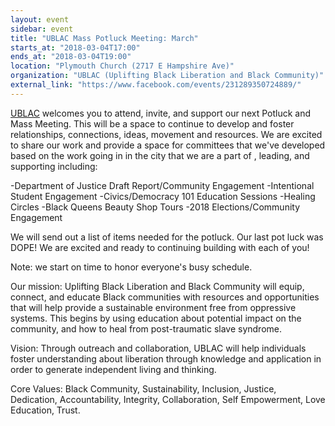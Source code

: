 ```yaml
---
layout: event
sidebar: event
title: "UBLAC Mass Potluck Meeting: March"
starts_at: "2018-03-04T17:00"
ends_at: "2018-03-04T19:00"
location: "Plymouth Church (2717 E Hampshire Ave)"
organization: "UBLAC (Uplifting Black Liberation and Black Community)"
external_link: "https://www.facebook.com/events/231289350724889/"
---
```


[UBLAC](https://www.facebook.com/UBLACMKE/) welcomes you to attend, invite, and support our next Potluck and Mass Meeting. This will be a space to continue to develop and foster relationships, connections, ideas, movement and resources. We are excited to share our work and provide a space for committees that we've developed based on the work going in in the city that we are a part of , leading, and supporting including: 

-Department of Justice Draft Report/Community Engagement
-Intentional Student Engagement 
-Civics/Democracy 101 Education Sessions
-Healing Circles
-Black Queens Beauty Shop Tours
-2018 Elections/Community Engagement 

We will send out a list of items needed for the potluck. Our last pot luck was DOPE! We are excited and ready to continuing building with each of you!

Note: we start on time to honor everyone's busy schedule.

Our mission:
Uplifting Black Liberation and Black Community will equip, connect, and educate Black communities with resources and opportunities that will help provide a sustainable environment free from oppressive systems. This begins by using education about potential impact on the community, and how to heal from post-traumatic slave syndrome.

Vision:
Through outreach and collaboration, UBLAC will help individuals foster understanding about liberation through knowledge and application in order to generate independent living and thinking.

Core Values:
Black Community, Sustainability, Inclusion, Justice, Dedication, Accountability, Integrity, Collaboration, Self Empowerment, Love Education, Trust.
